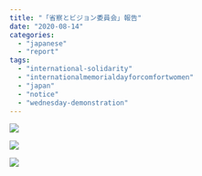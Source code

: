 ```yaml
---
title: "「省察とビジョン委員会」報告"
date: "2020-08-14"
categories: 
  - "japanese"
  - "report"
tags: 
  - "international-solidarity"
  - "internationalmemorialdayforcomfortwomen"
  - "japan"
  - "notice"
  - "wednesday-demonstration"
---
```


![](http://womenandwar.net/kr/wp-content/uploads/2020/08/0812-省察とビジョン委員会報告.pdf_page_1-791x1024.jpg)

![](http://womenandwar.net/kr/wp-content/uploads/2020/08/0812-省察とビジョン委員会報告.pdf_page_2-791x1024.jpg)

![](http://womenandwar.net/kr/wp-content/uploads/2020/08/0812-省察とビジョン委員会報告.pdf_page_3-791x1024.jpg)
